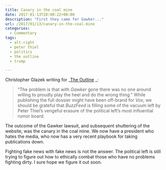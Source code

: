 ```yaml
---
title: Canary in the coal mine
date: 2017-01-13T20:00:22+00:00
description: "First they came for Gawker..."
url: /2017/01/13/canary-in-the-coal-mine
categories:
  - Commentary
tags:
  - alt-right
  - peter thiel
  - politics
  - the outline
  - trump

---
```

Christopher Glazek writing for _[The Outline](https://theoutline.com/post/891/ethics-in-rumormongering)
_:

> “The problem is that with _Gawker_ gone there was no one around willing to proudly play the heel and do the wrong thing.” While publishing the full dossier might have been off-brand for _Vox_, we should be grateful that _BuzzFeed_ is filling some of the vacuum left by Peter Thiel’s vengeful erasure of the political left’s most influential rumor board.

The outcome of the Gawker lawsuit, and subsequent shuttering of the website, was the canary in the coal mine. We now have a president who hates the media, who now has a very recent playbook for taking publications down.

Fighting fake news with fake news is not the answer. The political left is still trying to figure out how to ethically combat those who have no problems fighting dirty. I sure hope we figure it out soon.
